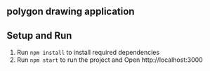 ## polygon drawing application

## Setup and Run
1. Run `npm install` to install required dependencies
2. Run `npm start` to run the project and Open http://localhost:3000